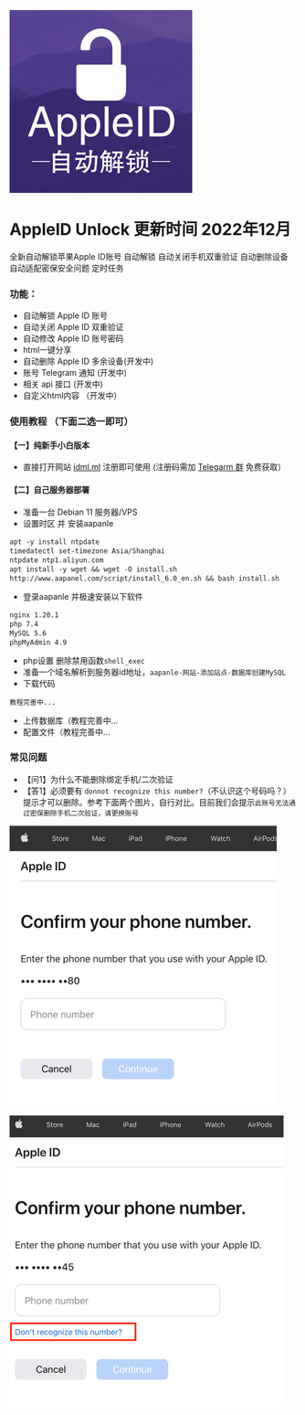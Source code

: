 
[![AppleID_Unlock.png](https://github.com/shadowrocketHelp/appleidUnlock/blob/main/img/apidun2.png?raw=true)]()

# AppleID Unlock 更新时间 2022年12月
全新自动解锁苹果Apple ID账号 自动解锁 自动关闭手机双重验证 自动删除设备 自动适配密保安全问题 定时任务

### 功能：
* 自动解锁 Apple ID 账号
* 自动关闭 Apple ID 双重验证
* 自动修改 Apple ID 账号密码
* html一键分享  
* 自动删除 Apple ID 多余设备(开发中)
* 账号 Telegram 通知 (开发中)
* 相关 api 接口  (开发中)
* 自定义html内容 （开发中）

### 使用教程 （下面二选一即可）
#### 【一】纯新手小白版本
* 直接打开网站 [idml.ml](https://idml.ml) 注册即可使用 (注册码需加 [Telegarm 群](https://t.me/apidlock) 免费获取）

#### 【二】自己服务器部署
* 准备一台 Debian 11 服务器/VPS
* 设置时区 并 安装aapanle
```
apt -y install ntpdate
timedatectl set-timezone Asia/Shanghai
ntpdate ntp1.aliyun.com
apt install -y wget && wget -O install.sh http://www.aapanel.com/script/install_6.0_en.sh && bash install.sh

```
* 登录aapanle 并极速安装以下软件
```
nginx 1.20.1
php 7.4
MySQL 5.6
phpMyAdmin 4.9
```
* php设置 删除禁用函数```shell_exec```
* 准备一个域名解析到服务器id地址，```aapanle-网站-添加站点-数据库创建MySQL```
* 下载代码
```
教程完善中...
```
* 上传数据库（教程完善中...
* 配置文件（教程完善中...

### 常见问题
* 【问1】为什么不能删除绑定手机/二次验证
* 【答1】必须要有 ```donnot recognize this number?```（不认识这个号码吗？）提示才可以删除。参考下面两个图片，自行对比。目前我们会提示```此账号无法通过密保删除手机二次验证，请更换账号```

 [![AppleID_Unlock.png](https://github.com/shadowrocketHelp/appleidUnlock/blob/main/img/phone1.png?raw=true)]()
 
 [![AppleID_Unlock.png](https://github.com/shadowrocketHelp/appleidUnlock/blob/main/img/phone2.png?raw=true)]()

